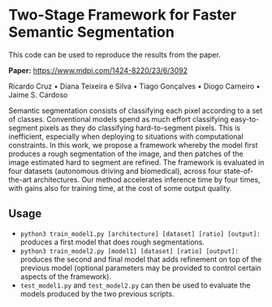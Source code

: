 # Two-Stage Framework for Faster Semantic Segmentation

This code can be used to reproduce the results from the paper.

**Paper:** https://www.mdpi.com/1424-8220/23/6/3092

Ricardo Cruz • Diana Teixeira e Silva • Tiago Gonçalves • Diogo Carneiro • Jaime S. Cardoso

Semantic segmentation consists of classifying each pixel according to a set of classes. Conventional models spend as much effort classifying easy-to-segment pixels as they do classifying hard-to-segment pixels. This is inefficient, especially when deploying to situations with computational constraints. In this work, we propose a framework whereby the model first produces a rough segmentation of the image, and then patches of the image estimated hard to segment are refined. The framework is evaluated in four datasets (autonomous driving and biomedical), across four state-of-the-art architectures. Our method accelerates inference time by four times, with gains also for training time, at the cost of some output quality.

## Usage

* `python3 train_model1.py [architecture] [dataset] [ratio] [output]:` produces a first model that does rough segmentations.
* `python3 train_model2.py [model1] [dataset] [ratio] [output]:` produces the second and final model that adds refinement on top of the previous model (optional parameters may be provided to control certain aspects of the framework).
* `test_model1.py` and `test_model2.py` can then be used to evaluate the models produced by the two previous scripts.
